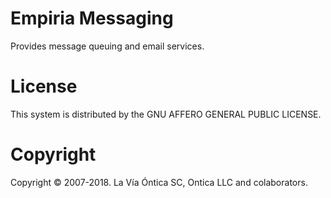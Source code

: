 ﻿# Empiria Messaging

Provides message queuing and email services.

# License

This system is distributed by the GNU AFFERO GENERAL PUBLIC LICENSE.

# Copyright

Copyright © 2007-2018. La Vía Óntica SC, Ontica LLC and colaborators.
